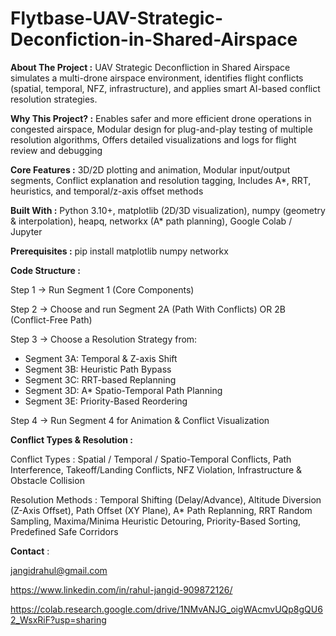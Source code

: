 # Flytbase-UAV-Strategic-Deconfiction-in-Shared-Airspace

**About The Project :**
UAV Strategic Deconfliction in Shared Airspace simulates a multi-drone airspace environment, identifies flight conflicts (spatial, temporal, NFZ, infrastructure), and applies smart AI-based conflict resolution strategies.

**Why This Project? :**
Enables safer and more efficient drone operations in congested airspace, Modular design for plug-and-play testing of multiple resolution algorithms, Offers detailed visualizations and logs for flight review and debugging

**Core Features :** 3D/2D plotting and animation, Modular input/output segments, Conflict explanation and resolution tagging, Includes A*, RRT, heuristics, and temporal/z-axis offset methods

**Built With :**  Python 3.10+, matplotlib (2D/3D visualization), numpy (geometry & interpolation), heapq, networkx (A* path planning), Google Colab / Jupyter

**Prerequisites :**  pip install matplotlib numpy networkx

**Code Structure :** 

Step 1 → Run Segment 1 (Core Components)

Step 2 → Choose and run Segment 2A (Path With Conflicts) OR 2B (Conflict-Free Path)

Step 3 → Choose a Resolution Strategy from:
- Segment 3A: Temporal & Z-axis Shift
- Segment 3B: Heuristic Path Bypass
- Segment 3C: RRT-based Replanning
- Segment 3D: A* Spatio-Temporal Path Planning
- Segment 3E: Priority-Based Reordering

Step 4 → Run Segment 4 for Animation & Conflict Visualization

**Conflict Types & Resolution :** 

Conflict Types : Spatial / Temporal / Spatio-Temporal Conflicts, Path Interference, Takeoff/Landing Conflicts, NFZ Violation, Infrastructure & Obstacle Collision

Resolution Methods : Temporal Shifting (Delay/Advance), Altitude Diversion (Z-Axis Offset), Path Offset (XY Plane), A* Path Replanning, RRT Random Sampling, Maxima/Minima Heuristic Detouring, Priority-Based Sorting, Predefined Safe Corridors

**Contact** : 

jangidrahul@gmail.com
    
https://www.linkedin.com/in/rahul-jangid-909872126/
    
https://colab.research.google.com/drive/1NMvANJG_oigWAcmvUQp8gQU62_WsxRiF?usp=sharing
    
